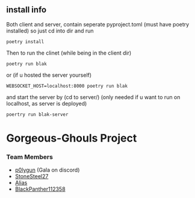 ## install info 
Both client and server, contain seperate pyproject.toml (must have poetry installed)
so just cd into dir and run
```
poetry install
```

Then to run the clinet (while being in the client dir)
```
poetry run blak
```
or (if u hosted the server yourself)
```
WEBSOCKET_HOST=localhost:8000 poetry run blak
```

and start the server by (cd to server/) (only needed if u want to run on localhost, as server is deployed)
```
poertry run blak-server
```


# Gorgeous-Ghouls Project

### Team Members

- [p0lygun](https://github.com/p0lygun) (Gala on discord)
- [StoneSteel27](https://github.com/stonesteel27)
- [Alias](https://github.com/noahlias)
- [BlackPanther112358](https://github.com/BlackPanther112358)

